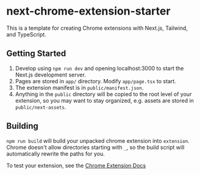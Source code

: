 # next-chrome-extension-starter

This is a template for creating Chrome extensions with Next.js, Tailwind, and TypeScript.

## Getting Started

1. Develop using `npm run dev` and opening localhost:3000 to start the Next.js development server.
1. Pages are stored in `app/` directory. Modify `app/page.tsx` to start.
1. The extension manifest is in `public/manifest.json`.
1. Anything in the `public` directory will be copied to the root level of your extension, so you may want to stay organized, e.g. assets are stored in `public/next-assets`.

## Building

`npm run build` will build your unpacked chrome extension into `extension`. Chrome doesn't allow directories starting with `_`, so the build script will automatically rewrite the paths for you.

To test your extension, see the [Chrome Extension Docs](https://developer.chrome.com/docs/extensions/mv3/getstarted/development-basics/#load-unpacked)
